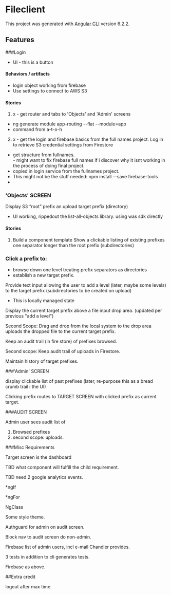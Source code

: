 # Fileclient

This project was generated with [Angular CLI](https://github.com/angular/angular-cli) version 6.2.2.

## Features

###Login 
 - UI - this is a button

#### Behaviors / artifacts
 - login object working from firebase
 - Use settings to connect to AWS S3

#### Stories
1. x - get router and tabs to 'Objects' and 'Admin' screens
 - ng generate module app-routing --flat --module=app
 - command from a-t-o-h
2. x - get the login and firebase basics from the full names project.
Log in to retrieve S3 credential settings from Firestore
 - get structure from fullnames.  
 		- might want to fix firebase full names if i discover why it isnt working in the process of doing final project.
 - copied in login service from the fullnames project.
 - This might not be the stuff needed: npm install --save firebase-tools
 - 
 
### 'Objects' SCREEN
 
 Display S3 “root” prefix an upload target prefix (directory)
 - UI working, rippedout the list-all-objects library.  using was sdk directly
#### Stories 
1. Build a component template
 Show a clickable listing of existing prefixes one separator longer than the root prefix (subdirectories)
 
### Click a prefix to:
 - browse down one level treating prefix separators as directories
 - establish a new target prefix.
 
 Provide text input allowing the user to add a level (later, maybe some levels) to the target prefix (subdirectories to be created on upload) 
  - This is locally managed state
 
 Display the current target prefix above a file input drop area. (updated per previous "add a level")
 
 Second Scope: Drag and drop from the local system to the drop area uploads the dropped file to the current target prefix.
 
 Keep an audit trail (in fire store) of prefixes browsed.

 Second scope: Keep audit trail of uploads in Firestore.
 
 Maintain history of target prefixes.
 
###'Admin' SCREEN
 
 display clickable list of past prefixes (later, re-purpose this as a bread crumb trail i the UI)
 
 Clicking prefix routes to TARGET SCREEN with clicked prefix as current target.
 
###AUDIT SCREEN
 
 Admin user sees audit list of 
  1. Browsed prefixes
  2. second scope: uploads.
 
###Misc Requirements
 
 Target screen is the dashboard
 
 TBD what component will fulfill the child requirement.
 
 TBD need 2 google analytics events.
 
 *ngIf
 
 *ngFor
 
 NgClass
 
 Some style theme.
 
 Authguard for admin on audit screen.
 
 Block nav to audit screen do non-admin.
 
 Firebase list of admin users, incl e-mail Chandler provides.
 
 3 tests in addition to cli generates tests.
 
 Firebase as above.
 
 ##Extra credit
 
 logout after max time.

